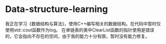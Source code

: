 # Data-structure-learning
我正在学习《数据结构与算法》，使用C++编写相关的数据结构。在代码中暂时仅使用std::cout函数作为log。
在单链表的类中ClearList函数的指针使用是错误的，它会指向不存在的空间，由于我的能力十分有限，暂时没有能力修复。
